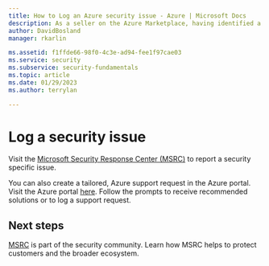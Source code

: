 ```yaml
---
title: How to Log an Azure security issue - Azure | Microsoft Docs
description: As a seller on the Azure Marketplace, having identified a potential security event, I need to know how to log an appropriate ticket.
author: DavidBosland
manager: rkarlin

ms.assetid: f1ffde66-98f0-4c3e-ad94-fee1f97cae03
ms.service: security
ms.subservice: security-fundamentals
ms.topic: article
ms.date: 01/29/2023
ms.author: terrylan

---
```

# Log a security issue

Visit the [Microsoft Security Response Center (MSRC)](https://msrc.microsoft.com/create-report) to report a security specific issue.

You can also create a tailored, Azure support request in the Azure portal. Visit the Azure portal [here](https://ms.portal.azure.com/#create/Microsoft.Support). Follow the prompts to receive recommended solutions or to log a support request.

## Next steps
[MSRC](https://msrc.microsoft.com/create-report) is part of the security community. Learn how MSRC helps to protect customers and the broader ecosystem.
